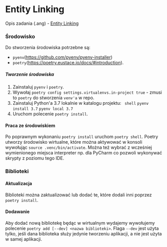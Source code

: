 # Entity Linking
Opis zadania (.ang) - [Entity Linking](http://2019.poleval.pl/index.php/tasks/task3?fbclid=IwAR32WO2Yg3Dmt-CpWbYADOPjjFOiR8yJormzwOfdfHccwP0mJ4u2aAbcYG4)

### Środowisko

Do stworzenia środowiska potrzebne są: 
- `pyenv`(https://github.com/pyenv/pyenv-installer) 
- `poetry`(https://poetry.eustace.io/docs/#introduction).

##### Tworzenie środowiska
1. Zainstaluj `pyenv` i `poetry`.
2. Wywołaj `poetry config settings.virtualenvs.in-project true` - zmusi to  `poetry` do stworzenia `venv'a` w repo.
3. Zainstaluj Python'a 3.7 lokalnie w katalogu projektu:
` shell`
`pyenv install 3.7`
`pyenv local 3.7`
4. Uruchom polecenie `poetry install`.

#### Praca ze środowiskiem
Po poprawnym wykonaniu `poetry install` uruchom `poetry shell`. Poetry utworzy środowisko wirtualne, które można aktywować w konsoli wywołując `source .venc/bin/activate`. Można też wybrać z wcześniej wymienionego miejsca interpreter np. dla PyCharm co pozwoli wykonywać skrypty z poziomu tego IDE.

### Biblioteki
#### Aktualizacja
Biblioteki można zaktualizować lub dodać te, które dodali inni poprzez `poetry install`.

#### Dodawanie
Aby dodać nową bibliotekę będąc w wirtualnym wydajemy wywołujemy polecenie `poetry add [--dev] <nazwa biblioteki>`. Flaga `--dev` jest użyta tylko, jeśli dana biblioteka służy jedynie tworzeniu aplikacji, a nie jest użyta w samej aplikacji. 

